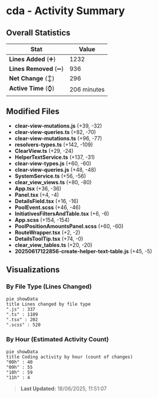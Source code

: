 # cda - Activity Summary 

## Overall Statistics

| Stat                   | Value                                                             |
| ---------------------- | ----------------------------------------------------------------- |
| **Lines Added** (➕)   | 1232                                          |
| **Lines Removed** (➖) | 936                                        |
| **Net Change** (↕)    | 296                |
| **Active Time** (⌚)   | 206 minutes |


## Modified Files
- **clear-view-mutations.js** (+39, -32)
- **clear-view-queries.ts** (+82, -70)
- **clear-view-mutations.ts** (+96, -77)
- **resolvers-types.ts** (+142, -109)
- **ClearView.ts** (+29, -24)
- **HelperTextService.ts** (+137, -31)
- **clear-view-types.js** (+60, -60)
- **clear-view-queries.js** (+48, -48)
- **SystemService.ts** (+56, -56)
- **clear_view_views.ts** (+80, -80)
- **App.tsx** (+36, -36)
- **Panel.tsx** (+4, -4)
- **DetailsField.tsx** (+16, -16)
- **PoolEvent.scss** (+46, -46)
- **InitiativesFiltersAndTable.tsx** (+6, -6)
- **App.scss** (+154, -154)
- **PoolPositionAmountsPanel.scss** (+60, -60)
- **RouteWrapper.tsx** (+2, -2)
- **DetailsToolTip.tsx** (+74, -0)
- **clear_view_tables.ts** (+20, -20)
- **20250617122856-create-helper-text-table.js** (+45, -5)

## Visualizations

### By File Type (Lines Changed)

```mermaid
pie showData
title Lines changed by file type
".js" : 337
".ts" : 1109
".tsx" : 202
".scss" : 520
```

### By Hour (Estimated Activity Count)

```mermaid
pie showData
title Coding activity by hour (count of changes)
"00h" : 40
"09h" : 55
"10h" : 59
"11h" : 4
```


> **Last Updated:** 18/06/2025, 11:51:07